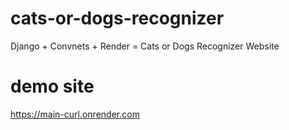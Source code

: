 # cats-or-dogs-recognizer
Django + Convnets + Render = Cats or Dogs Recognizer Website
# demo site
https://main-curl.onrender.com
